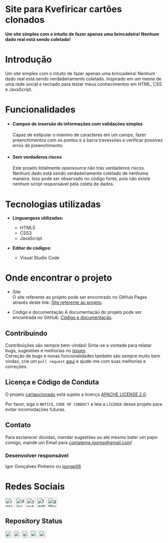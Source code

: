 # Site para Kvefiricar cartões clonados   

#### Um site simples com o intuito de fazer apenas uma brincadeira! Nenhum dado real está sendo coletado!    

# Introdução  

Um site simples com o intuito de fazer apenas uma brincadeira! Nenhum dado real está sendo verdadeiramente coletado. Inspirado em um meme de uma rede social e recriado para testar meus conhecimentos em HTML, CSS e JavaScript.    

# Funcionalidades    

- #### Campos de insersão de informações com validações simples    
    Capaz de estipular o máximo de caracteres em um campo, fazer preenchimentos com os pontos e a barra travessões e verificar possíves erros de preenchimento.   

- #### Sem verdaderos riscos   
    Este projeto totalmente opensource não trás verdadeiros riscos. Nenhum dado está sendo verdadeiramente coletado de nenhuma maneira. Isso pode ser observado no código fonte, pois não existe nenhum script responsável pela coleta de dados.    

# Tecnologias utilizadas    

- **Linguangess utilizadas:**   
  - HTML5   
  - CSS3   
  - JavaScript   

- **Editor de códigos:**   
  - Visual Studio Code   

# Onde encontrar o projeto   

- Site   
    O site referente ao projeto pode ser encontrado no GitHub Pages através deste link: [Site referente ao projeto](https://igorgp06.github.io/cartaoclonado/).  

- Código e documentação
    A documentação do projeto pode ser encontrada no GitHub: [Código e documentação](https://github.com/igorgp06/cartaoclonado).   

## Contribuindo
Contribuições são sempre bem-vindas! Sinta-se a vontade para relatar bugs, sugestões e melhorias no [issues](https://github.com/igorgp06/cartaoclonado/issues).  
Correção de bugs e novas funcionalidades também são sempre muito bem vindas, crie um `pull request` [aqui](https://github.com/igorgp06/cartaoclonado/pulls) e ajude-me com suas melhorias e correções.
## Licença e Código de Conduta
O projeto [cartaoclonado](https://github.com/igorgp06/cartaoclonado) está sujeito a licença [APACHE LICENSE 2.0](https://www.apache.org/licenses/LICENSE-2.0).  

Por favor, siga o `NOTICE`, `CODE OF CONDUCT` e leia a `LICENSE` desse projeto para evitar incomodações futuras.  

## Contato  
Para esclarecer dúvidas, mandar sugestões ou até mesmo bater um papo comigo, mande um Email para contateme.igorgp@gmail.com!

### Desenvolver responsável

Igor Gonçalves Pinheiro ou [igorgp06](https://github.com/igorgp06)

# Redes Sociais

<div align="left">
  <a href="https://www.instagram.com/igorgp.06/" target="_blank"> <img src="https://img.shields.io/static/v1?message=Instagram&logo=instagram&label=&color=E4405F&logoColor=white&labelColor=&style=for-the-badge" height="30" alt="instagram logo"/></a>
  <a href="https://discord.com/channels/@me" target="_blank"> <img src="https://img.shields.io/static/v1?message=Discord&logo=discord&label=&color=7289DA&logoColor=white&labelColor=&style=for-the-badge" height="30" alt="discord logo"></a>
  <a href="https://www.youtube.com/channel/UCka20SjP7fwABfHGbt_xwjg" target="_blank"> <img src="https://img.shields.io/static/v1?message=Youtube&logo=youtube&label=&color=FF0000&logoColor=white&labelColor=&style=for-the-badge" height="30" alt="youtube logo"/></a>
  <a href="https://twitter.com/igorgp06" target="_blank"> <img src="https://img.shields.io/static/v1?message=Twitter&logo=twitter&label=&color=1DA1F2&logoColor=white&labelColor=&style=for-the-badge" height="30" alt="twitter logo"/></a>
  <a href="https://github.com/igorgp06" target="_blank"> <img src="https://img.shields.io/badge/GitHub-100000?style=for-the-badge&logo=github&logoColor=white" height="30" alt="github logo"/></a>
</div>

## Repository Status   

<div align="left">
  <img alt="GitHub top language" src="https://img.shields.io/github/languages/top/igorgp06/cartaoclonado?style=for-the-badge&color=%23FFED00" height="23">

   <img src="https://img.shields.io/github/last-commit/igorgp06/cartaoclonado?display_timestamp=author&style=for-the-badge&color=%23FF00D7" height="23" alt="last-commit">

   <img alt="GitHub forks" src="https://img.shields.io/github/forks/igorgp06/cartaoclonado?style=for-the-badge&color=%230C2EE8" height="23"/>

   <img src="https://img.shields.io/github/watchers/igorgp06/cartaoclonado?style=for-the-badge&color=%230DFFA2" height="23" alt="watchers"/>

   <img src="https://img.shields.io/github/license/igorgp06/cartaoclonado?style=for-the-badge" height="23" alt=" apache license"/>
</div>
